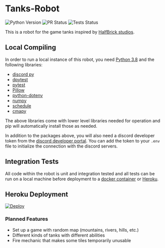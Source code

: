 # Tanks-Robot
![Python Version](https://img.shields.io/badge/Python_Version-3.8-informational?style=flat&logo=python&logoColor=white&color=11BB11)
![PR Status](https://img.shields.io/badge/PRs-Welcome-informational?style=flat&logo=git&logoColor=white&color=11BB11)
![Tests Status](https://img.shields.io/badge/test-passing-informational?style=flat&logo=pytest&logoColor=white&color=11BB11)

This is a robot for the game tanks inspired by [HalfBrick studios](https://www.halfbrick.com/).

## Local Compiling
In order to run a local instance of this robot, you need [Python 3.8](https://www.python.org/downloads/release/python-380/) and the following libraries:
 - [discord py](https://github.com/Rapptz/discord.py)
 - [dpytest](https://github.com/CraftSpider/dpytest)
 - [pytest](https://github.com/pytest-dev/pytest)
 - [Pillow](https://github.com/python-pillow/Pillow)
 - [python-dotenv](https://github.com/theskumar/python-dotenv)
 - [numpy](https://github.com/numpy/numpy)
 - [schedule](https://github.com/dbader/schedule)
 - [cmapy](https://gitlab.com/cvejarano-oss/cmapy/)

The above libraries come with lower level libraries needed for operation and pip will automatically install those as needed.

In addition to the packages above, you will also need a discord developer token from the [discord developer portal](https://discord.com/developers/applications).
You can add the token to your `.env` file to initialize the connection with the discord servers.

## Integration Tests
All code within the robot is unit and integration tested and all tests can be run on a local machine before deployment to a [docker container](https://www.docker.com/) or [Heroku](https://www.heroku.com/).

## Heroku Deployment

[![Deploy](https://www.herokucdn.com/deploy/button.png)](https://heroku.com/deploy)

### Planned Features
 - Set up a game with random map (mountains, rivers, hills, etc.)
 - Different kinds of tanks with different abilities
 - Fire mechanic that makes some tiles temporarily unusable
